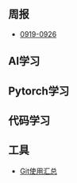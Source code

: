 ## 周报

- [0919-0926](Week/0919-0926.md)

## AI学习



## Pytorch学习



## 代码学习





## 工具

- [Git使用汇总](Tool/about-git.md)

